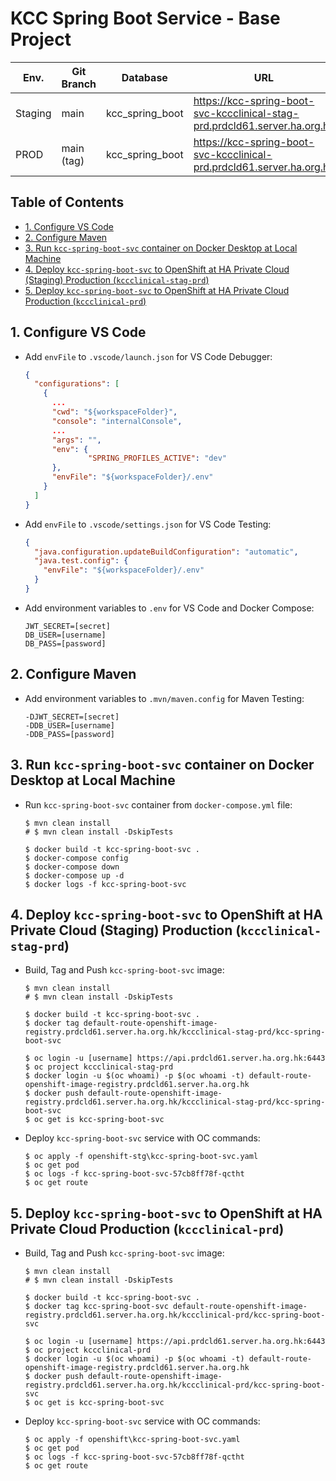 # KCC Spring Boot Service - Base Project

| Env.    | Git Branch | Database        | URL                                                                        |
| ------- | ---------- | --------------- | -------------------------------------------------------------------------- |
| Staging | main       | kcc_spring_boot | https://kcc-spring-boot-svc-kccclinical-stag-prd.prdcld61.server.ha.org.hk |
| PROD    | main (tag) | kcc_spring_boot | https://kcc-spring-boot-svc-kccclinical-prd.prdcld61.server.ha.org.hk      |

## Table of Contents <!-- omit in toc -->
- [1. Configure VS Code](#1-configure-vs-code)
- [2. Configure Maven](#2-configure-maven)
- [3. Run `kcc-spring-boot-svc` container on Docker Desktop at Local Machine](#3-run-kcc-spring-boot-svc-container-on-docker-desktop-at-local-machine)
- [4. Deploy `kcc-spring-boot-svc` to OpenShift at HA Private Cloud (Staging) Production (`kccclinical-stag-prd`)](#4-deploy-kcc-spring-boot-svc-to-openshift-at-ha-private-cloud-staging-production-kccclinical-stag-prd)
- [5. Deploy `kcc-spring-boot-svc` to OpenShift at HA Private Cloud Production (`kccclinical-prd`)](#5-deploy-kcc-spring-boot-svc-to-openshift-at-ha-private-cloud-production-kccclinical-prd)

## 1. Configure VS Code
* Add `envFile` to `.vscode/launch.json` for VS Code Debugger:
  ```json
  {
    "configurations": [
      {
        ...
        "cwd": "${workspaceFolder}",
        "console": "internalConsole",
        ...
        "args": "",
        "env": {
                "SPRING_PROFILES_ACTIVE": "dev"
        },
        "envFile": "${workspaceFolder}/.env"
      }
    ]
  }
  ```
* Add `envFile` to `.vscode/settings.json` for VS Code Testing:
  ```json
  {
    "java.configuration.updateBuildConfiguration": "automatic",
    "java.test.config": {
      "envFile": "${workspaceFolder}/.env"
    }
  }
  ```
* Add environment variables to `.env` for VS Code and Docker Compose:
  ```
  JWT_SECRET=[secret]
  DB_USER=[username]
  DB_PASS=[password]
  ```

## 2. Configure Maven
* Add environment variables to `.mvn/maven.config` for Maven Testing:
  ```
  -DJWT_SECRET=[secret]
  -DDB_USER=[username]
  -DDB_PASS=[password]
  ```

## 3. Run `kcc-spring-boot-svc` container on Docker Desktop at Local Machine
* Run `kcc-spring-boot-svc` container from `docker-compose.yml` file:
  ```shell
  $ mvn clean install
  # $ mvn clean install -DskipTests
  
  $ docker build -t kcc-spring-boot-svc .
  $ docker-compose config
  $ docker-compose down
  $ docker-compose up -d
  $ docker logs -f kcc-spring-boot-svc
  ```

## 4. Deploy `kcc-spring-boot-svc` to OpenShift at HA Private Cloud (Staging) Production (`kccclinical-stag-prd`)
* Build, Tag and Push `kcc-spring-boot-svc` image:
  ```shell
  $ mvn clean install
  # $ mvn clean install -DskipTests
  
  $ docker build -t kcc-spring-boot-svc .
  $ docker tag default-route-openshift-image-registry.prdcld61.server.ha.org.hk/kccclinical-stag-prd/kcc-spring-boot-svc
  
  $ oc login -u [username] https://api.prdcld61.server.ha.org.hk:6443
  $ oc project kccclinical-stag-prd
  $ docker login -u $(oc whoami) -p $(oc whoami -t) default-route-openshift-image-registry.prdcld61.server.ha.org.hk
  $ docker push default-route-openshift-image-registry.prdcld61.server.ha.org.hk/kccclinical-stag-prd/kcc-spring-boot-svc
  $ oc get is kcc-spring-boot-svc
  ```
* Deploy `kcc-spring-boot-svc` service with OC commands:
  ```shell
  $ oc apply -f openshift-stg\kcc-spring-boot-svc.yaml
  $ oc get pod
  $ oc logs -f kcc-spring-boot-svc-57cb8ff78f-qctht
  $ oc get route
  ```

## 5. Deploy `kcc-spring-boot-svc` to OpenShift at HA Private Cloud Production (`kccclinical-prd`)
* Build, Tag and Push `kcc-spring-boot-svc` image:
  ```shell
  $ mvn clean install
  # $ mvn clean install -DskipTests
  
  $ docker build -t kcc-spring-boot-svc .
  $ docker tag kcc-spring-boot-svc default-route-openshift-image-registry.prdcld61.server.ha.org.hk/kccclinical-prd/kcc-spring-boot-svc
  
  $ oc login -u [username] https://api.prdcld61.server.ha.org.hk:6443
  $ oc project kccclinical-prd
  $ docker login -u $(oc whoami) -p $(oc whoami -t) default-route-openshift-image-registry.prdcld61.server.ha.org.hk
  $ docker push default-route-openshift-image-registry.prdcld61.server.ha.org.hk/kccclinical-prd/kcc-spring-boot-svc
  $ oc get is kcc-spring-boot-svc
  ```
* Deploy `kcc-spring-boot-svc` service with OC commands:
  ```shell
  $ oc apply -f openshift\kcc-spring-boot-svc.yaml
  $ oc get pod
  $ oc logs -f kcc-spring-boot-svc-57cb8ff78f-qctht
  $ oc get route
  ```
